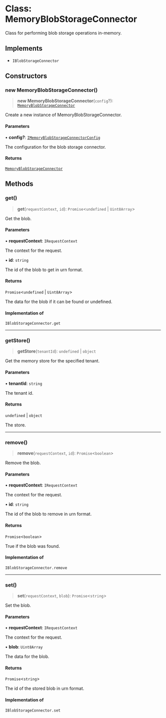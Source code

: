 # Class: MemoryBlobStorageConnector

Class for performing blob storage operations in-memory.

## Implements

- `IBlobStorageConnector`

## Constructors

### new MemoryBlobStorageConnector()

> **new MemoryBlobStorageConnector**(`config`?): [`MemoryBlobStorageConnector`](MemoryBlobStorageConnector.md)

Create a new instance of MemoryBlobStorageConnector.

#### Parameters

• **config?**: [`IMemoryBlobStorageConnectorConfig`](../interfaces/IMemoryBlobStorageConnectorConfig.md)

The configuration for the blob storage connector.

#### Returns

[`MemoryBlobStorageConnector`](MemoryBlobStorageConnector.md)

## Methods

### get()

> **get**(`requestContext`, `id`): `Promise`\<`undefined` \| `Uint8Array`\>

Get the blob.

#### Parameters

• **requestContext**: `IRequestContext`

The context for the request.

• **id**: `string`

The id of the blob to get in urn format.

#### Returns

`Promise`\<`undefined` \| `Uint8Array`\>

The data for the blob if it can be found or undefined.

#### Implementation of

`IBlobStorageConnector.get`

***

### getStore()

> **getStore**(`tenantId`): `undefined` \| `object`

Get the memory store for the specified tenant.

#### Parameters

• **tenantId**: `string`

The tenant id.

#### Returns

`undefined` \| `object`

The store.

***

### remove()

> **remove**(`requestContext`, `id`): `Promise`\<`boolean`\>

Remove the blob.

#### Parameters

• **requestContext**: `IRequestContext`

The context for the request.

• **id**: `string`

The id of the blob to remove in urn format.

#### Returns

`Promise`\<`boolean`\>

True if the blob was found.

#### Implementation of

`IBlobStorageConnector.remove`

***

### set()

> **set**(`requestContext`, `blob`): `Promise`\<`string`\>

Set the blob.

#### Parameters

• **requestContext**: `IRequestContext`

The context for the request.

• **blob**: `Uint8Array`

The data for the blob.

#### Returns

`Promise`\<`string`\>

The id of the stored blob in urn format.

#### Implementation of

`IBlobStorageConnector.set`
